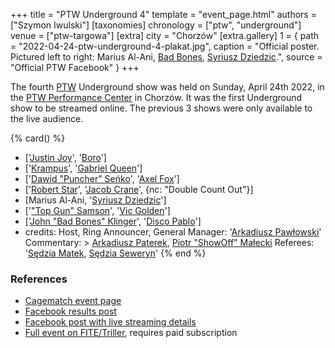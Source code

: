 +++
title = "PTW Underground 4"
template = "event_page.html"
authors = ["Szymon Iwulski"]
[taxonomies]
chronology = ["ptw", "underground"]
venue = ["ptw-targowa"]
[extra]
city = "Chorzów"
[extra.gallery]
1 = { path = "2022-04-24-ptw-underground-4-plakat.jpg", caption = "Official poster. Pictured left to right: Marius Al-Ani, [Bad Bones](@/w/bad-bones.md), [Syriusz Dziedzic](@/w/dziedzic.md).", source = "Official PTW Facebook" }
+++

The fourth [PTW](@/o/ptw.md) Underground show was held on Sunday, April 24th 2022, in the [PTW Performance Center](@/v/ptw-targowa.md) in Chorzów. It was the first Underground show to be streamed online. The previous 3 shows were only available to the live audience.

{% card() %}
- ['[Justin Joy](@/w/justin-joy.md)', '[Boro](@/w/boro.md)']
- ['[Krampus](@/w/krampus.md)', '[Gabriel Queen](@/w/gabriel-queen.md)']
- ['[Dawid "Puncher" Seńko](@/w/puncher.md)', '[Axel Fox](@/w/axel-fox.md)']
- ['[Robert Star](@/w/robert-star.md)', '[Jacob Crane](@/w/jacob-crane.md)', {nc: "Double
      Count Out"}]
- [Marius Al-Ani, '[Syriusz Dziedzic](@/w/dziedzic.md)']
- ['["Top Gun" Samson](@/w/samson.md)', '[Vic Golden](@/w/vic-golden.md)']
- ['[John "Bad Bones" Klinger](@/w/bad-bones.md)', '[Disco Pablo](@/w/disco-pablo.md)']
- credits:
    Host, Ring Announcer, General Manager: '[Arkadiusz Pawłowski](@/w/pan-pawlowski.md)'
    Commentary: >
      [Arkadiusz Paterek](@/w/arek-paterek.md),
      [Piotr "ShowOff" Małecki](@/w/piotr-malecki.md)
    Referees: '[Sędzia Matek](@/w/sedzia-matek.md), [Sędzia Seweryn](@/w/sedzia-seweryn.md)'
{% end %}

### References

* [Cagematch event page](https://www.cagematch.net/?id=1&nr=339569)
* [Facebook results post](https://www.facebook.com/PrimeTimeWrestlingPL/posts/pfbid0LjWVSGt8rsJv7KKzP7P2zQicyy1F7J7QPPHNUm4GPJTkG1jazu6rBru5xrPJVJfHl)
* [Facebook post with live streaming details](https://www.facebook.com/PrimeTimeWrestlingPL/posts/pfbid098SuDET7KXPW8Qnvtu5FXroWzBERabJMPT5mnXKcfaaM3kJ32tbA5HQVJ8ETYgS2l)
* [Full event on FITE/Triller](https://www.trillertv.com/watch/kinguin-ptw-underground-4-pl/2pb6t/), requires paid subscription

